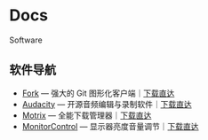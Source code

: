 # Docs
Software
## 软件导航

- [Fork](./fork.md) — 强大的 Git 图形化客户端｜[下载直达](https://git-fork.com/download)
- [Audacity](./audacity.md) — 开源音频编辑与录制软件｜[下载直达](https://www.audacityteam.org/download/)
- [Motrix](./motrix.md) — 全能下载管理器｜[下载直达](https://motrix.app/download)
- [MonitorControl](./monitorcontrol.md) — 显示器亮度音量调节｜[下载直达](https://monitorcontrol.app)
